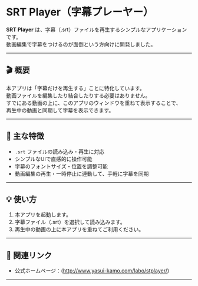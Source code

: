 # SRT Player（字幕プレーヤー）

**SRT Player** は、字幕（.srt）ファイルを再生するシンプルなアプリケーションです。  
動画編集で字幕をつけるのが面倒という方向けに開発しました。

---

## 🎬 概要
本アプリは「字幕だけを再生する」ことに特化しています。  
動画ファイルを編集したり結合したりする必要はありません。  
すでにある動画の上に、このアプリのウィンドウを重ねて表示することで、  
再生中の動画と同期して字幕を表示できます。

---

## 🧩 主な特徴
- `.srt` ファイルの読み込み・再生に対応  
- シンプルなUIで直感的に操作可能  
- 字幕のフォントサイズ・位置を調整可能  
- 動画編集の再生・一時停止に連動して、手軽に字幕を同期  

---

## 💡 使い方
1. 本アプリを起動します。  
2. 字幕ファイル（.srt）を選択して読み込みます。  
3. 再生中の動画の上に本アプリを重ねてご利用ください。  

---

## 🔗 関連リンク
- 公式ホームページ：(http://www.yasui-kamo.com/labo/stplayer/)

---
